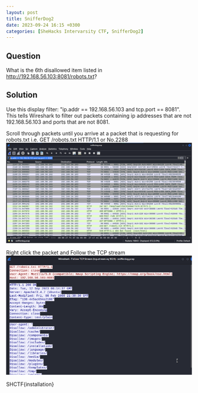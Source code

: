 ```yaml
---
layout: post
title: SnifferDog2
date: 2023-09-24 16:15 +0300
categories: [SheHacks Intervarsity CTF, SnifferDog2]
---
```

## Question
What is the 6th disallowed item listed in http://192.168.56.103:8081/robots.txt?

## Solution
Use this display filter: "ip.addr == 192.168.56.103 and tcp.port == 8081". This tells Wireshark to filter out packets containing ip addresses that are not 192.168.56.103 and ports that are not 8081.

Scroll through packets until you arrive at a packet that is requesting for robots.txt i.e. GET /robots.txt HTTP/1.1 or No.2288
![Alt text](assets\CTFs-main\SIC(AspireCTF)\SnifferDog2\packets.png)

Right click the packet and Follow the TCP stream
![Alt text](assets\CTFs-main\SIC(AspireCTF)\SnifferDog2\tcp_stream.png)

SHCTF{installation}
